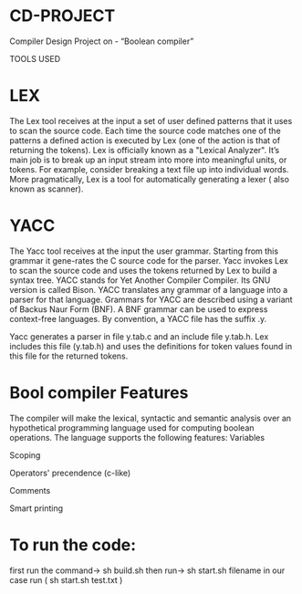 # CD-PROJECT
Compiler Design Project on - “Boolean compiler”

TOOLS USED

# LEX 
The Lex tool receives at the input a set of user defined patterns that it uses to scan the source code. 
Each time the source code matches one of the patterns a defined action is executed by Lex (one of the action is that of returning the tokens).
Lex is officially known as a "Lexical Analyzer". 
It’s main job is to break up an input stream into more into meaningful units, or tokens. For example, consider breaking a text file up into individual words.
More pragmatically, Lex is a tool for automatically generating a lexer ( also known as scanner).

# YACC
The Yacc tool receives at the input the user grammar. Starting from this grammar it gene-rates the C source code for the parser. 
Yacc invokes Lex to scan the source code and uses the tokens returned by Lex to build a syntax tree.
YACC stands for Yet Another Compiler Compiler. Its GNU version is called Bison. 
YACC translates any grammar of a language into a parser for that language. 
Grammars for YACC are described using a variant of Backus Naur Form (BNF). 
A BNF grammar can be used to express context-free languages. 
By convention, a YACC file has the suffix .y.

Yacc generates a parser in file y.tab.c and an include file y.tab.h. 
Lex includes this file (y.tab.h) and uses the definitions for token values found in this file for the returned tokens.

# Bool compiler Features
The compiler will make the lexical, syntactic and semantic analysis over an hypothetical programming language used for computing boolean operations.
The language supports the following features:
Variables

Scoping

Operators' precendence (c-like)

Comments

Smart printing


# To run the code:
first run the command-> sh build.sh
then run-> sh start.sh filename in our case run ( sh start.sh test.txt )

  
  
